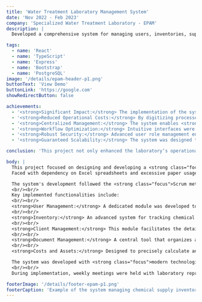```yaml
---
title: 'Water Treatment Laboratory Management System'
date: 'Nov 2022 - Feb 2023'
company: 'Specialized Water Treatment Laboratory - EPAM'
description: |
  Developed a comprehensive system for managing users, inventories, supplies, and costs, significantly improving the laboratory's operational efficiency.

tags:
  - name: 'React'
  - name: 'TypeScript'
  - name: 'Express'
  - name: 'Bootstrap'
  - name: 'PostgreSQL'
image: '/details/epam-header-p1.png'
buttonText: 'View Demo'
buttonLink: 'https://google.com'
showRedirectButton: false 

achievements:
  - '<strong>Significant Impact:</strong> The implementation of the system eliminated the reliance on Excel spreadsheets, improving <strong class="focus">data organization and security</strong>.'
  - '<strong>Reduced Operational Costs:</strong> By digitizing processes, the project achieved a <strong class="focus">notable reduction in paper usage</strong> and related expenses.'
  - '<strong>Centralized Management:</strong> The system enables <strong class="focus">comprehensive management</strong> of users, supplies, assets, and documents in a single platform.'
  - '<strong>Workflow Optimization:</strong> Intuitive interfaces were designed to <strong class="focus">enhance efficiency</strong> and minimize human errors.'
  - '<strong>Robust Security:</strong> Advanced user role management ensures controlled access to different sections of the system.'
  - '<strong>Guaranteed Scalability:</strong> The system was designed to accommodate <strong class="focus">future needs</strong> and additional modules.'

conclusion: 'This project not only enhanced the laboratory’s operational management but also represented a strategic advancement in the sustainability and digitalization of EPAM’s services, aligning with its mission and vision.'

body: |
  This project focused on designing and developing a <strong class="focus">comprehensive management system</strong> for the Specialized Water Treatment Laboratory of the Public Water Company of Manta (EPAM). <br/><br/>
  Faced with dependency on Excel spreadsheets and excessive paper usage, the need for a centralized system to manage multiple aspects of the laboratory—such as supplies, clients, assets, costs, and users—was identified.

  The system's development followed the <strong class="focus">Scrum methodology,</strong> enabling quick feedback cycles and continuous deliveries.
  <br/><br/>
  Key implemented functionalities include:
  <br/><br/>
  <strong>User Management:</strong> A dedicated module was developed to manage user roles and define custom permissions, ensuring controlled and secure access to each area of the system.
  <br/><br/>
  <strong>Inventory:</strong> An advanced system for tracking chemical supplies was implemented, with features for detailed queries, report generation, and notifications about critical inventory levels.
  <br/><br/>
  <strong>Client Management:</strong> This module facilitates the detailed registration of clients and services provided, offering a complete history of interactions and private transactions.
  <br/><br/>
  <strong>Document Management:</strong> A central tool that organizes all critical documents, ensuring their backup and accessibility to prevent information loss.
  <br/><br/>
  <strong>Costs and Assets:</strong> Designed to precisely calculate and monitor operational costs while managing laboratory assets to optimize resource utilization.

  The system was developed with <strong class="focus">modern technologies</strong> such as React for the frontend, TypeScript for static typing, Express for the backend, and PostgreSQL as the database. Additionally, Bootstrap was used for responsive design, along with advanced data security techniques.
  <br/><br/>
  During implementation, weekly meetings were held with laboratory representatives to ensure that the functionalities met the client’s <strong class="focus">specific requirements</strong>.

footerImage: '/details/footer-epam-p1.png'
footerCaption: 'Example of the system managing chemical supply inventory.'
---
```

